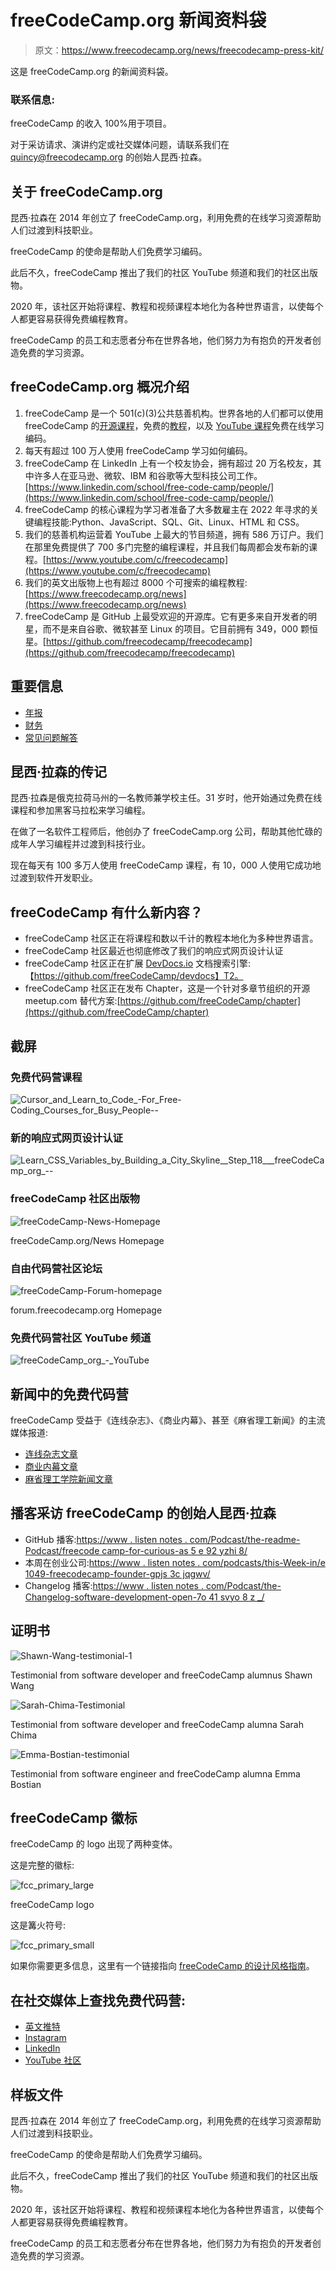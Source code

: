 # freeCodeCamp.org 新闻资料袋

> 原文：<https://www.freecodecamp.org/news/freecodecamp-press-kit/>

这是 freeCodeCamp.org 的新闻资料袋。

### 联系信息:

freeCodeCamp 的收入 100%用于项目。

对于采访请求、演讲约定或社交媒体问题，请联系我们在 quincy@freecodecamp.org 的创始人昆西·拉森。

## 关于 freeCodeCamp.org

昆西·拉森在 2014 年创立了 freeCodeCamp.org，利用免费的在线学习资源帮助人们过渡到科技职业。

freeCodeCamp 的使命是帮助人们免费学习编码。

此后不久，freeCodeCamp 推出了我们的社区 YouTube 频道和我们的社区出版物。

2020 年，该社区开始将课程、教程和视频课程本地化为各种世界语言，以使每个人都更容易获得免费编程教育。

freeCodeCamp 的员工和志愿者分布在世界各地，他们努力为有抱负的开发者创造免费的学习资源。

## freeCodeCamp.org 概况介绍

1.  freeCodeCamp 是一个 501(c)(3)公共慈善机构。世界各地的人们都可以使用 freeCodeCamp 的[开源课程](https://www.freecodecamp.org/learn/)，免费的[教程](https://www.freecodecamp.org/news)，以及 [YouTube 课程](https://www.youtube.com/c/Freecodecamp/featured)免费在线学习编码。
2.  每天有超过 100 万人使用 freeCodeCamp 学习如何编码。
3.  freeCodeCamp 在 LinkedIn 上有一个校友协会，拥有超过 20 万名校友，其中许多人在亚马逊、微软、IBM 和谷歌等大型科技公司工作。[https://www.linkedin.com/school/free-code-camp/people/](https://www.linkedin.com/school/free-code-camp/people/)
4.  freeCodeCamp 的核心课程为学习者准备了大多数雇主在 2022 年寻求的关键编程技能:Python、JavaScript、SQL、Git、Linux、HTML 和 CSS。
5.  我们的慈善机构运营着 YouTube 上最大的节目频道，拥有 586 万订户。我们在那里免费提供了 700 多门完整的编程课程，并且我们每周都会发布新的课程。[https://www.youtube.com/c/freecodecamp](https://www.youtube.com/c/freecodecamp)
6.  我们的英文出版物上也有超过 8000 个可搜索的编程教程:[https://www.freecodecamp.org/news](https://www.freecodecamp.org/news)
7.  freeCodeCamp 是 GitHub 上最受欢迎的开源库。它有更多来自开发者的明星，而不是来自谷歌、微软甚至 Linux 的项目。它目前拥有 349，000 颗恒星。[https://github.com/freecodecamp/freecodecamp](https://github.com/freecodecamp/freecodecamp)

## 重要信息

*   [年报](https://www.freecodecamp.org/news/freecodecamp-2021-review-budget-usage-statistics/)
*   [财务](https://projects.propublica.org/nonprofits/organizations/820779546)
*   [常见问题解答](https://www.freecodecamp.org/news/about/)

## 昆西·拉森的传记

昆西·拉森是俄克拉荷马州的一名教师兼学校主任。31 岁时，他开始通过免费在线课程和参加黑客马拉松来学习编程。

在做了一名软件工程师后，他创办了 freeCodeCamp.org 公司，帮助其他忙碌的成年人学习编程并过渡到科技行业。

现在每天有 100 多万人使用 freeCodeCamp 课程，有 10，000 人使用它成功地过渡到软件开发职业。

## freeCodeCamp 有什么新内容？

*   freeCodeCamp 社区正在将课程和数以千计的教程本地化为多种世界语言。
*   freeCodeCamp 社区最近也彻底修改了我们的响应式网页设计认证
*   freeCodeCamp 社区正在扩展 [DevDocs.io](http://DevDocs.io) 文档搜索引擎:【https://github.com/freeCodeCamp/devdocs】T2。
*   freeCodeCamp 社区正在发布 Chapter，这是一个针对多章节组织的开源 meetup.com 替代方案:[https://github.com/freeCodeCamp/chapter](https://github.com/freeCodeCamp/chapter)

## 截屏

### 免费代码营课程

![Cursor_and_Learn_to_Code_-_For_Free_-_Coding_Courses_for_Busy_People_--](img/8943da381b6c3b4f32dd562519cb96e0.png)

### 新的响应式网页设计认证

![Learn_CSS_Variables_by_Building_a_City_Skyline__Step_118___freeCodeCamp_org_--](img/8758c35fe0ea4d84cc9b910ddcc2191c.png)

### freeCodeCamp 社区出版物

![freeCodeCamp-News-Homepage](img/af6f9d768a5763cc44ee35660f4af7b5.png)

freeCodeCamp.org/News Homepage

### 自由代码营社区论坛

![freeCodeCamp-Forum-homepage](img/a5096cb22d657a6ecf83ecfff196b1e1.png)

forum.freecodecamp.org Homepage

### 免费代码营社区 YouTube 频道

![freeCodeCamp_org_-_YouTube](img/7eeeb78516ab1e5beb4613296ba6ed9a.png)

## 新闻中的免费代码营

freeCodeCamp 受益于《连线杂志》、《商业内幕》、甚至《麻省理工新闻》的主流媒体报道:

*   [连线杂志文章](https://www.wired.com/2015/06/can-real-world-work-free-coding-boot-camp/)
*   [商业内幕文章](https://www.businessinsider.com/learning-how-to-code-imposter-syndrome-2014-11)
*   [麻省理工学院新闻文章](https://news.mit.edu/2021/refugee-learners-lift-their-communities-1012)

## 播客采访 freeCodeCamp 的创始人昆西·拉森

*   GitHub 播客:[https://www . listen notes . com/Podcast/the-readme-Podcast/freecode camp-for-curious-as 5 e 92 yzhi 8/](https://www.listennotes.com/podcasts/the-readme-podcast/freecodecamp-for-curious-aS5e92YZHi8/)
*   本周在创业公司:[https://www . listen notes . com/podcasts/this-Week-in/e 1049-freecodecamp-founder-gpjs 3c jqgwv/](https://www.listennotes.com/podcasts/this-week-in/e1049-freecodecamp-founder-gPJs3CjqGWv/)
*   Changelog 播客:[https://www . listen notes . com/Podcast/the-Changelog-software-development-open-7o 41 svyo 8 z _/](https://www.listennotes.com/podcasts/the-changelog-software-development-open-7o41SvyO8z_/)

## 证明书

![Shawn-Wang-testimonial-1](img/e6e2750e651a6c86b4bc08f15d83d1ad.png)

Testimonial from software developer and freeCodeCamp alumnus Shawn Wang

![Sarah-Chima-Testimonial](img/9784396b610230e538580752f8f5d19c.png)

Testimonial from software developer and freeCodeCamp alumna Sarah Chima

![Emma-Bostian-testimonial](img/3b9caa676f6de8e607fabd7f293a1f6a.png)

Testimonial from software engineer and freeCodeCamp alumna Emma Bostian

## freeCodeCamp 徽标

freeCodeCamp 的 logo 出现了两种变体。

这是完整的徽标:

![fcc_primary_large](img/dd2c244936d1e9924dcd61836468b607.png)

freeCodeCamp logo

这是篝火符号:

![fcc_primary_small](img/90d15a5bbfdb41619213446cea272d1c.png)

如果你需要更多信息，这里有一个链接指向 [freeCodeCamp 的设计风格指南](https://design-style-guide.freecodecamp.org/)。

## 在社交媒体上查找免费代码营:

*   [英文推特](https://twitter.com/freeCodeCamp)
*   [Instagram](https://www.instagram.com/freecodecamp/)
*   [LinkedIn](https://www.linkedin.com/school/free-code-camp/)
*   [YouTube 社区](https://www.youtube.com/c/Freecodecamp/community)

## 样板文件

昆西·拉森在 2014 年创立了 freeCodeCamp.org，利用免费的在线学习资源帮助人们过渡到科技职业。

freeCodeCamp 的使命是帮助人们免费学习编码。

此后不久，freeCodeCamp 推出了我们的社区 YouTube 频道和我们的社区出版物。

2020 年，该社区开始将课程、教程和视频课程本地化为各种世界语言，以使每个人都更容易获得免费编程教育。

freeCodeCamp 的员工和志愿者分布在世界各地，他们努力为有抱负的开发者创造免费的学习资源。
